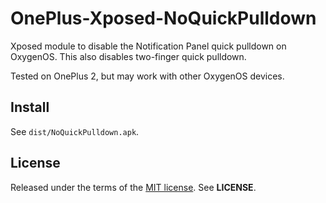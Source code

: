 OnePlus-Xposed-NoQuickPulldown
==============================
Xposed module to disable the Notification Panel quick pulldown on OxygenOS. This
also disables two-finger quick pulldown.

Tested on OnePlus 2, but may work with other OxygenOS devices.

Install
-------
See `dist/NoQuickPulldown.apk`.

License
-------
Released under the terms of the
[MIT license](http://tldrlegal.com/license/mit-license). See **LICENSE**.
